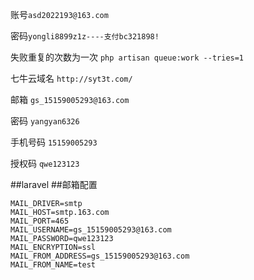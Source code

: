 账号`asd2022193@163.com`

密码`yongli8899z1z----支付bc321898!`

失败重复的次数为一次 `php artisan queue:work --tries=1` 

七牛云域名 `http://syt3t.com/` 

邮箱 `gs_15159005293@163.com`

密码 `yangyan6326`

手机号码 `15159005293`

授权码 `qwe123123`

##laravel 
##邮箱配置

	MAIL_DRIVER=smtp
	MAIL_HOST=smtp.163.com
	MAIL_PORT=465
	MAIL_USERNAME=gs_15159005293@163.com
	MAIL_PASSWORD=qwe123123
	MAIL_ENCRYPTION=ssl
	MAIL_FROM_ADDRESS=gs_15159005293@163.com
	MAIL_FROM_NAME=test